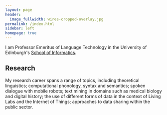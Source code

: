 ```yaml
---
layout: page
header:
  image_fullwidth: wires-cropped-overlay.jpg
permalink: /index.html
sidebar: left
homepage: true
---
```


I am Professor Emeritus of Language Technology in the University of Edinburgh's [School of Informatics](https://www.ed.ac.uk/informatics/). 


## Research

My research career spans a range of topics, including theoretical linguistics; computational phonology, syntax and semantics; spoken dialogue with mobile robots; text mining in domains such as medical biology and digital history; the use of different forms of data in the context of Living Labs and the Internet of Things; approaches to data sharing within the public sector.

<!-- My current research is centred on [Edinburgh Living Lab](http://edinburghlivinglab.org), where I am collaborating with colleagues in social science, design informatics, geosciences and social anthropology. A key theme is how new sources and new forms of data affect our understanding of ourselves as both individuals and as collectives. I have a strong interest in civic open data and in the 'grey area' between personal and non-personal data. -->



